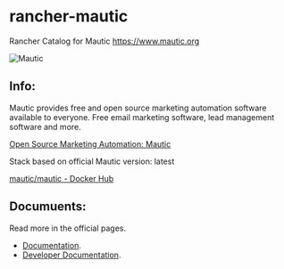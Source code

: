 # rancher-mautic

Rancher Catalog for Mautic https://www.mautic.org

![Mautic](https://www.mautic.org/media/images/github_readme.png "Mautic Open Source Marketing Automation")

## Info:

Mautic provides free and open source marketing automation software available to everyone.
Free email marketing software, lead management software and more.

[Open Source Marketing Automation: Mautic](https://www.mautic.org/)

Stack based on official Mautic version: latest

[mautic/mautic - Docker Hub](https://hub.docker.com/r/mautic/mautic/)

## Documuents:

Read more in the official pages.

- [Documentation](https://mautic.org/docs/en/index.html).
- [Developer Documentation](https://developer.mautic.org/).
